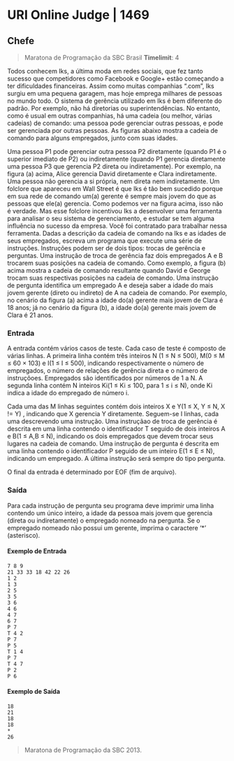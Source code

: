 # URI Online Judge | 1469
## Chefe
> Maratona de Programação da SBC  Brasil
> **Timelimit**: 4

Todos conhecem Iks, a última moda em redes sociais, que fez tanto sucesso que competidores como Facebook e Google+ estão começando a ter dificuldades financeiras. Assim como muitas companhias “.com”, Iks surgiu em uma pequena garagem, mas hoje emprega milhares de pessoas no mundo todo. O sistema de gerência utilizado em Iks é bem diferente do padrão. Por exemplo, não há diretorias ou superintendências. No entanto, como é usual em outras companhias, há uma cadeia (ou melhor, várias cadeias) de comando: uma pessoa pode gerenciar outras pessoas, e pode ser gerenciada por outras pessoas. As figuras abaixo mostra a cadeia de comando para alguns empregados, junto com suas idades.



Uma pessoa P1 pode gerenciar outra pessoa P2 diretamente (quando P1 é o superior imediato de P2) ou indiretamente (quando P1 gerencia diretamente uma pessoa P3 que gerencia P2 direta ou indiretamente). Por exemplo, na figura (a) acima, Alice gerencia David diretamente e Clara indiretamente. Uma pessoa não gerencia a si própria, nem direta nem indiretamente. Um folclore que apareceu em Wall Street é que Iks é tão bem sucedido porque em sua rede de comando um(a) gerente é sempre mais jovem do que as pessoas que ele(a) gerencia. Como podemos ver na figura acima, isso não é verdade. Mas esse folclore incentivou Iks a desenvolver uma ferramenta para analisar o seu sistema de gerenciamento, e estudar se tem alguma influência no sucesso da empresa. Você foi contratado para trabalhar nessa ferramenta. Dadas a descrição da cadeia de comando na Iks e as idades de seus empregados, escreva um programa que execute uma série de instruções. Instruções podem ser de dois tipos: trocas de gerência e perguntas. Uma instrução de troca de gerência faz dois empregados A e B trocarem suas posições na cadeia de comando. Como exemplo, a figura (b) acima mostra a cadeia de comando resultante quando David e George trocam suas respectivas posições na cadeia de comando. Uma instrução de pergunta identifica um empregado A e deseja saber a idade do mais jovem gerente (direto ou indireto) de A na cadeia de comando. Por exemplo, no cenário da figura (a) acima a idade do(a) gerente mais jovem de Clara é 18 anos; já no cenário da figura (b), a idade do(a) gerente mais jovem de Clara é 21 anos.

### Entrada

A entrada contém vários casos de teste. Cada caso de teste é composto de várias linhas. A primeira linha contém três inteiros N (1 ≤ N ≤ 500), M(0 ≤ M ≤ 60 × 103) e I(1 ≤ I ≤ 500), indicando respectivamente o número de empregados, o número de relações de gerência direta e o número de instruçõoes. Empregados são identificados por números de 1 a N. A segunda linha contém N inteiros Ki(1 ≤ Ki ≤ 100, para 1 ≤ i ≤ N), onde Ki indica a idade do empregado de número i.

Cada uma das M linhas seguintes contém dois inteiros X e Y(1 ≤ X, Y ≤ N, X != Y) , indicando que X gerencia Y diretamente. Seguem-se I linhas, cada uma descrevendo uma instrução. Uma instruçãao de troca de gerência é descrita em uma linha contendo o identificador T seguido de dois inteiros A e B(1 ≤ A,B ≤ N), indicando os dois empregados que devem trocar seus lugares na cadeia de comando. Uma instrução de pergunta é descrita em uma linha contendo o identificador P seguido de um inteiro E(1 ≤ E ≤ N), indicando um empregado. A última instrução será sempre do tipo pergunta.

O final da entrada é determinado por EOF (fim de arquivo).

### Saída

Para cada instrução de pergunta seu programa deve imprimir uma linha contendo um único inteiro, a idade da pessoa mais jovem que gerencia (direta ou indiretamente) o empregado nomeado na pergunta. Se o empregado nomeado não possui um gerente, imprima o caractere ‘*’ (asterisco).

#### Exemplo de Entrada
```
7 8 9
21 33 33 18 42 22 26
1 2
1 3
2 5
3 5
3 6
4 6
4 7
6 7
P 7
T 4 2
P 7
P 5
T 1 4
P 7
T 4 7
P 2
P 6
```

#### Exemplo de Saída
```
18
21
18
18
*
26
```

> Maratona de Programação da SBC 2013.
